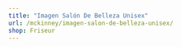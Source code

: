 ```yaml
---
title: "Imagen Salón De Belleza Unisex"
url: /mckinney/imagen-salon-de-belleza-unisex/
shop: Friseur
---
```

